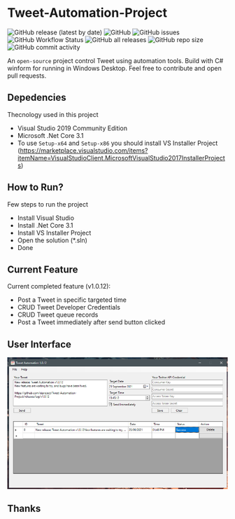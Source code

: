 # Tweet-Automation-Project
![GitHub release (latest by date)](https://img.shields.io/github/v/release/eiproject/Tweet-Automation-Project?style=flat-square)
![GitHub](https://img.shields.io/github/license/eiproject/Tweet-Automation-Project)
![GitHub issues](https://img.shields.io/github/issues/eiproject/Tweet-Automation-Project?style=flat-square)
![GitHub Workflow Status](https://img.shields.io/github/workflow/status/eiproject/Tweet-Automation-Project/.NET?style=flat-square)
![GitHub all releases](https://img.shields.io/github/downloads/eiproject/Tweet-Automation-Project/total?style=flat-square)
![GitHub repo size](https://img.shields.io/github/repo-size/eiproject/Tweet-Automation-Project?style=flat-square)
![GitHub commit activity](https://img.shields.io/github/commit-activity/m/eiproject/Tweet-Automation-Project?style=flat-square)

An `open-source` project control Tweet using automation tools. Build with C# winform for running in Windows Desktop. Feel free to contribute and open pull requests.

## Depedencies
Thecnology used in this project
- Visual Studio 2019 Community Edition
- Microsoft .Net Core 3.1
- To use `Setup-x64` and `Setup-x86` you should install VS Installer Project (https://marketplace.visualstudio.com/items?itemName=VisualStudioClient.MicrosoftVisualStudio2017InstallerProjects)

## How to Run?
Few steps to run the project
- Install Visual Studio 
- Install .Net Core 3.1
- Install VS Installer Project
- Open the solution (*.sln)
- Done


## Current Feature
Current completed feature (v1.0.12):
- Post a Tweet in specific targeted time
- CRUD Tweet Developer Credentials
- CRUD Tweet queue records
- Post a Tweet immediately after send button clicked

## User Interface

![Tweet Automation v1.0.12](https://raw.githubusercontent.com/eiproject/Tweet-Automation-Project/master/asset/screenshot/Screenshot%202021-09-23%20134907.png)

## Thanks
